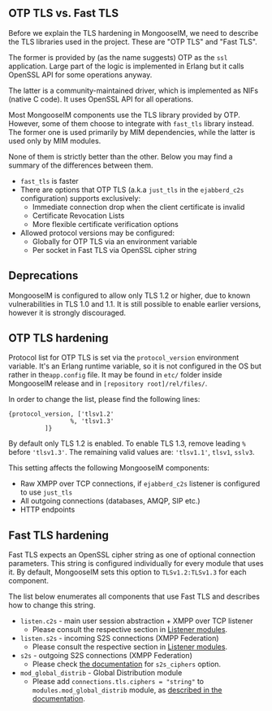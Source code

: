 ## OTP TLS vs. Fast TLS

Before we explain the TLS hardening in MongooseIM, we need to describe the TLS libraries used in the project.
These are "OTP TLS" and "Fast TLS".

The former is provided by (as the name suggests) OTP as the `ssl` application.
Large part of the logic is implemented in Erlang but it calls OpenSSL API for some operations anyway.

The latter is a community-maintained driver, which is implemented as NIFs (native C code).
It uses OpenSSL API for all operations.

Most MongooseIM components use the TLS library provided by OTP.
However, some of them choose to integrate with `fast_tls` library instead.
The former one is used primarily by MIM dependencies, while the latter is used only by MIM modules.

None of them is strictly better than the other.
Below you may find a summary of the differences between them.

* `fast_tls` is faster
* There are options that OTP TLS (a.k.a `just_tls` in the `ejabberd_c2s` configuration) supports exclusively:
    * Immediate connection drop when the client certificate is invalid
    * Certificate Revocation Lists
    * More flexible certificate verification options
* Allowed protocol versions may be configured:
    * Globally for OTP TLS via an environment variable
    * Per socket in Fast TLS via OpenSSL cipher string

## Deprecations

MongooseIM is configured to allow only TLS 1.2 or higher, due to known vulnerabilities in TLS 1.0 and 1.1.
It is still possible to enable earlier versions, however it is strongly discouraged.

## OTP TLS hardening

Protocol list for OTP TLS is set via the `protocol_version` environment variable.
It's an Erlang runtime variable, so it is not configured in the OS but rather in the`app.config` file.
It may be found in `etc/` folder inside MongooseIM release and in `[repository root]/rel/files/`.

In order to change the list, please find the following lines:

```
{protocol_version, ['tlsv1.2'
                 %, 'tlsv1.3'
          ]}
```

By default only TLS 1.2 is enabled. To enable TLS 1.3, remove leading `%` before `'tlsv1.3'`.
The remaining valid values are: `'tlsv1.1'`, `tlsv1`, `sslv3`.

This setting affects the following MongooseIM components:

* Raw XMPP over TCP connections, if `ejabberd_c2s` listener is configured to use `just_tls`
* All outgoing connections (databases, AMQP, SIP etc.)
* HTTP endpoints

## Fast TLS hardening

Fast TLS expects an OpenSSL cipher string as one of optional connection parameters.
This string is configured individually for every module that uses it.
By default, MongooseIM sets this option to `TLSv1.2:TLSv1.3` for each component.

The list below enumerates all components that use Fast TLS and describes how to change this string.

* `listen.c2s` - main user session abstraction + XMPP over TCP listener
    * Please consult the respective section in [Listener modules](listen.md#listenc2stlsprotocol_options-only-for-fast_tls).
* `listen.s2s` - incoming S2S connections (XMPP Federation)
    * Please consult the respective section in [Listener modules](listen.md#listens2stlsciphers).
* `s2s` - outgoing S2S connections (XMPP Federation)
    * Please check [the documentation](s2s.md#s2sciphers) for `s2s_ciphers` option.
* `mod_global_distrib` - Global Distribution module
    * Please add `connections.tls.ciphers = "string"` to `modules.mod_global_distrib` module, as [described in the documentation](../modules/mod_global_distrib.md#tls-options).

